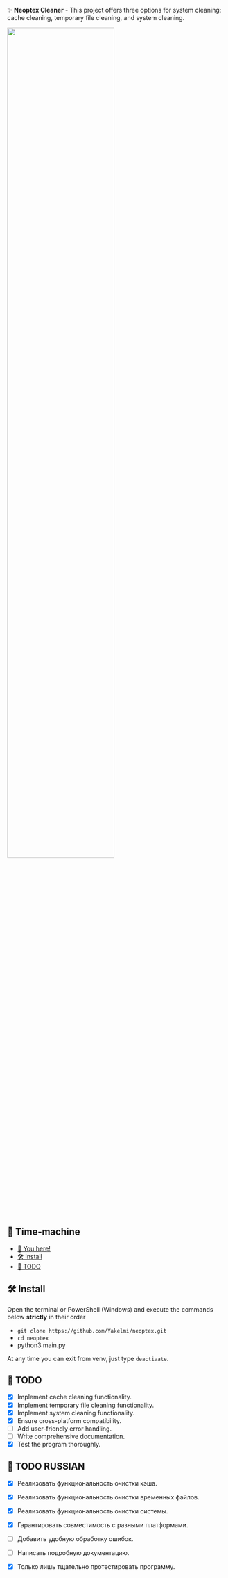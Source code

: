 ✨ **Neoptex Cleaner** - This project offers three options for system cleaning: cache cleaning, temporary file cleaning, and system cleaning.

<img src="https://cdn.discordapp.com/attachments/1240349660275671152/1241131746796376084/image.png?ex=66491583&is=6647c403&hm=15ec8f4346c2a1af5e80a968e310268450a0513334231db6a3e6c60d860d26f4&" width="70%">

## 🔮 Time-machine
- [🔮 You here!](https://github.com/Yakelmi/neoptex/edit/main/README.md)
- [🛠️ Install](https://github.com/Yakelmi/neoptex/edit/main/README.md#%EF%B8%8F-install)
- [📝 TODO](https://github.com/Yakelmi/neoptex/edit/main/README.md#-todo)

## 🛠️ Install
Open the terminal or PowerShell (Windows) and execute the commands below **strictly** in their order
- ```git clone https://github.com/Yakelmi/neoptex.git```
- ```cd neoptex```
- python3  main.py

At any time you can exit from venv, just type `deactivate`.

## 📝 TODO
- [x] Implement cache cleaning functionality. 
- [x] Implement temporary file cleaning functionality.
- [x] Implement system cleaning functionality.
- [x] Ensure cross-platform compatibility.
- [ ] Add user-friendly error handling.
- [ ] Write comprehensive documentation.
- [x] Test the program thoroughly.

## 📝 TODO RUSSIAN
- [x] Реализовать функциональность очистки кэша.
- [x] Реализовать функциональность очистки временных файлов.
- [x] Реализовать функциональность очистки системы.
- [x] Гарантировать совместимость с разными платформами.
- [ ] Добавить удобную обработку ошибок.
- [ ] Написать подробную документацию.
- [x] Только лишь тщательно протестировать программу.

